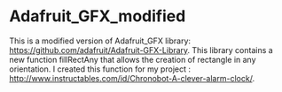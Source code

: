 # Adafruit_GFX_modified
This is a modified version of Adafruit_GFX library: https://github.com/adafruit/Adafruit-GFX-Library. This library contains a new function fillRectAny that allows the creation of rectangle in any orientation. I created this function for my project : http://www.instructables.com/id/Chronobot-A-clever-alarm-clock/.
